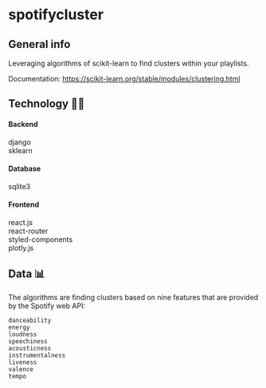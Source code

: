 # spotifycluster

## General info

Leveraging algorithms of scikit-learn to find clusters within your playlists. 

Documentation: https://scikit-learn.org/stable/modules/clustering.html

## Technology :technologist:

#### Backend
django  
sklearn

#### Database
sqlite3

#### Frontend
react.js  
react-router   
styled-components  
plotly.js

## Data :bar_chart:

The algorithms are finding clusters based on nine features that are provided by the Spotify web API:
```
danceability
energy
loudness
speechiness
acousticness
instrumentalness
liveness
valence
tempo
 ```
